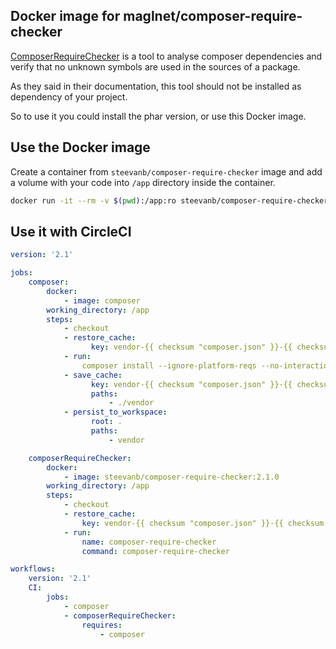 ## Docker image for maglnet/composer-require-checker

[ComposerRequireChecker](https://github.com/maglnet/ComposerRequireChecker)
is a tool to analyse composer dependencies and verify that no unknown symbols are used in the sources of a package.

As they said in their documentation, this tool should not be installed as dependency of your project.

So to use it you could install the phar version, or use this Docker image.

## Use the Docker image

Create a container from `steevanb/composer-require-checker` image and add a volume with your code into `/app` directory inside the container.
```bash
docker run -it --rm -v $(pwd):/app:ro steevanb/composer-require-checker:2.1.0
```

## Use it with CircleCI

```yaml
version: '2.1'

jobs:
    composer:
        docker:
            - image: composer
        working_directory: /app
        steps:
            - checkout
            - restore_cache:
                  key: vendor-{{ checksum "composer.json" }}-{{ checksum "composer.lock" }}
            - run:
                composer install --ignore-platform-reqs --no-interaction;
            - save_cache:
                  key: vendor-{{ checksum "composer.json" }}-{{ checksum "composer.lock" }}
                  paths:
                      - ./vendor
            - persist_to_workspace:
                  root: .
                  paths:
                      - vendor

    composerRequireChecker:
        docker:
            - image: steevanb/composer-require-checker:2.1.0
        working_directory: /app
        steps:
            - checkout
            - restore_cache:
                key: vendor-{{ checksum "composer.json" }}-{{ checksum "composer.lock" }}
            - run:
                name: composer-require-checker
                command: composer-require-checker

workflows:
    version: '2.1'
    CI:
        jobs:
            - composer
            - composerRequireChecker:
                requires:
                    - composer
```
